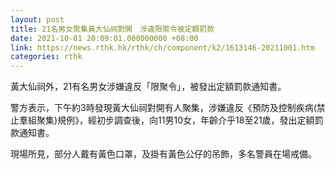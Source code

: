 ```yaml
---
layout: post
title: 21名男女聚集黃大仙祠對開　涉違限聚令被定額罰款
date: 2021-10-01 20:09:01.000000000 +08:00
link: https://news.rthk.hk/rthk/ch/component/k2/1613146-20211001.htm
categories: rthk
---
```


黃大仙祠外，21有名男女涉嫌違反「限聚令」，被發出定額罰款通知書。

警方表示，下午約3時發現黃大仙祠對開有人聚集，涉嫌違反《預防及控制疾病(禁止羣組聚集)規例》，經初步調查後，向11男10女，年齡介乎18至21歲，發出定額罰款通知書。

現場所見，部分人戴有黃色口罩，及掛有黃色公仔的吊飾，多名警員在場戒備。
